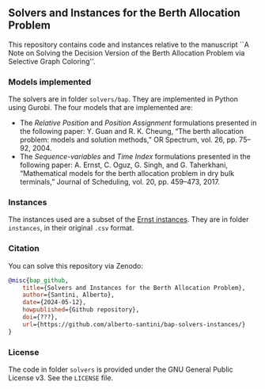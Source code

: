 ## Solvers and Instances for the Berth Allocation Problem

This repository contains code and instances relative to the manuscript ``A Note on Solving the Decision Version of the Berth Allocation Problem via Selective Graph Coloring''.

### Models implemented

The solvers are in folder `solvers/bap`.
They are implemented in Python using Gurobi.
The four models that are implemented are:

* The *Relative Position* and *Position Assignment* formulations presented in the following paper: Y. Guan and R. K. Cheung, “The berth allocation problem: models and
solution methods,” OR Spectrum, vol. 26, pp. 75–92, 2004.
* The *Sequence-variables* and *Time Index* formulations presented in the following paper: A. Ernst, C. Oguz, G. Singh, and G. Taherkhani, “Mathematical models
for the berth allocation problem in dry bulk terminals,” Journal of Scheduling, vol. 20, pp. 459–473, 2017.

### Instances

The instances used are a subset of the [Ernst instances](https://andreas-ernst.github.io/Mathprog-ORlib/info/readmeBAP.html).
They are in folder `instances`, in their original `.csv` format.

### Citation

You can solve this repository via Zenodo:

```bib
@misc{bap_github,
    title={Solvers and Instances for the Berth Allocation Problem},
    author={Santini, Alberto},
    date={2024-05-12},
    howpublished={Github repository},
    doi={???},
    url={https://github.com/alberto-santini/bap-solvers-instances/}
}
```

### License

The code in folder `solvers` is provided under the GNU General Public License v3.
See the `LICENSE` file.